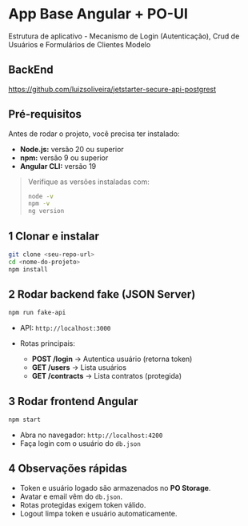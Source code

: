 # App Base Angular + PO-UI

Estrutura de aplicativo - Mecanismo de Login (Autenticação), Crud de Usuários e Formulários de Clientes Modelo

## BackEnd
https://github.com/luizsoliveira/jetstarter-secure-api-postgrest

###
## Pré-requisitos

Antes de rodar o projeto, você precisa ter instalado:

* **Node.js:** versão 20 ou superior
* **npm:** versão 9 ou superior
* **Angular CLI:** versão 19

> Verifique as versões instaladas com:
>
> ```bash
> node -v
> npm -v
> ng version
> ```

## 1 Clonar e instalar

```bash
git clone <seu-repo-url>
cd <nome-do-projeto>
npm install
```

## 2 Rodar backend fake (JSON Server)

```bash
npm run fake-api
```

* API: `http://localhost:3000`
* Rotas principais:

  * **POST /login** → Autentica usuário (retorna token)
  * **GET /users** → Lista usuários
  * **GET /contracts** → Lista contratos (protegida)

## 3 Rodar frontend Angular

```bash
npm start
```

* Abra no navegador: `http://localhost:4200`
* Faça login com o usuário do `db.json`

## 4 Observações rápidas

* Token e usuário logado são armazenados no **PO Storage**.
* Avatar e email vêm do `db.json`.
* Rotas protegidas exigem token válido.
* Logout limpa token e usuário automaticamente.
